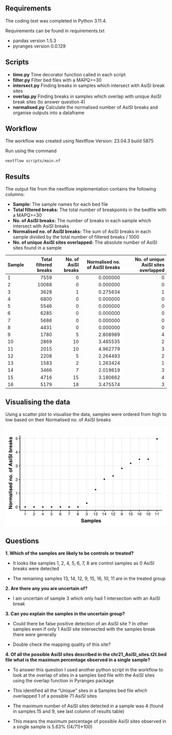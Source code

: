 ## Requirements
The coding test was completed in Python 3.11.4.

Requirements can be found in requirements.txt
- pandas version 1.5.3
- pyranges version 0.0.129

## Scripts
- **time.py** Time decorator function called in each script 
- **filter.py** Filter bed files with a MAPQ>=30
- **intersect.py** Finding breaks in samples which intersect with AsiSI break sites
- **overlap.py**  Finding breaks in samples which overlap with unique AsiSI break sites (to answer question 4)
- **normalised.py** Calculate the normalised number of AsiSI breaks and organise outputs into a dataframe

## Workflow
The workflow was created using Nextflow Version: 23.04.3 build 5875

Run using the command 

```
nextflow scripts/main.nf
```

## Results

The output file from the nextflow implementation contains the following columns: 
-   **Sample:** The sample names for each bed file
-   **Total filtered breaks:** The total number of breakpoints in the bedfile with a MAPQ>=30
-   **No. of AsiSI breaks:** The number of breaks in each sample which intersect with AsiSI breaks
-   **Normalised no. of AsiSI breaks:** The sum of AsiSI breaks in each sample divided by the total number of filtered breaks / 1000
-   **No. of unique AsiSI sites overlapped:** The absolute number of AsiSI sites found in a sample 

| Sample | Total filtered breaks | No. of AsiSI breaks | Normalised no. of AsiSI breaks | No. of unique AsiSI sites overlapped |
|:----|-------------:|------------:|------------------:|---------------------:|
| 1      |                  7559 |                   0 |                       0.000000 |                                    0 |
| 2      |                 10088 |                   0 |                       0.000000 |                                    0 |
| 3      |                  3628 |                   1 |                       0.275634 |                                    1 |
| 4      |                  6800 |                   0 |                       0.000000 |                                    0 |
| 5      |                  5546 |                   0 |                       0.000000 |                                    0 |
| 6      |                  6285 |                   0 |                       0.000000 |                                    0 |
| 7      |                  5686 |                   0 |                       0.000000 |                                    0 |
| 8      |                  4431 |                   0 |                       0.000000 |                                    0 |
| 9      |                  1780 |                   5 |                       2.808989 |                                    4 |
| 10     |                  2869 |                  10 |                       3.485535 |                                    2 |
| 11     |                  2015 |                  10 |                       4.962779 |                                    3 |
| 12     |                  2208 |                   5 |                       2.264493 |                                    2 |
| 13     |                  1583 |                   2 |                       1.263424 |                                    1 |
| 14     |                  3466 |                   7 |                       2.019619 |                                    3 |
| 15     |                  4716 |                  15 |                       3.180662 |                                    4 |
| 16     |                  5179 |                  18 |                       3.475574 |                                    3 |

## Visualising the data

Using a scatter plot to visualise the data, samples were ordered from
high to low based on their Normalised no. of AsiSI breaks

![](results/dotplot.png)

## Questions

**1. Which of the samples are likely to be controls or treated?**

-   It looks like samples 1, 2, 4, 5, 6, 7, 8 are control samples as 0
    AsiSI breaks were detected

-   The remaining samples 13, 14, 12, 9, 15, 16, 10, 11 are in the
    treated group

**2. Are there any you are uncertain of?**

-   I am uncertain of sample 3 which only had 1 intersection with an
    AsiSI break

**3. Can you explain the samples in the uncertain group?**

-   Could there be false positive detection of an AsiSI site ? In other
    samples even if only 1 AsiSI site intersected with the samples break
    there were generally

-   Double check the mapping quality of this site?

**4. Of all the possible AsiSI sites described in the
chr21_AsiSI_sites.t2t.bed file what is the maximum percentage observed
in a single sample?**

-   To answer this question I used another python script in the workflow
    to look at the overlap of sites in a samples bed file with the AsiSI
    sites using the overlap function in Pyranges package

-   This identified all the “Unique” sites in a Samples bed file which
    overlapped 1 of a possible 71 AsiSI sites

-   The maximum number of AsiSI sites detected in a sample was 4 (found
    in samples 15 and 9, see last column of results table)

-   This means the maximum percentage of possible AsiSI sites observed
    in a single sample is 5.63% ((4/71)\*100)

